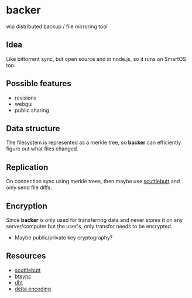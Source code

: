 # backer

wip distributed backup / file mirroring tool

## Idea

Like bittorrent sync, but open source and in node.js, so it runs on SmartOS too.

## Possible features

* revisions
* webgui
* public sharing

## Data structure

The filesystem is represented as a merkle tree, so **backer** can efficiently figure out what files changed.

## Replication

On connection sync using merkle trees, then maybe use [scuttlebutt](http://www.cs.cornell.edu/home/rvr/papers/flowgossip.pdf)
and only send file diffs.

## Encryption

Since **backer** is only used for transferring data and never stores it on any server/computer but the user's,
only transfor needs to be encrypted.

* Maybe public/private key cryptography?

## Resources

* [scuttlebutt](http://www.cs.cornell.edu/home/rvr/papers/flowgossip.pdf)
* [btsync](http://labs.bittorrent.com/experiments/sync/technology.html)
* [dht](http://engineering.bittorrent.com/2013/01/22/bittorrent-tech-talks-dht/)
* [delta encoding](http://en.wikipedia.org/wiki/Delta_encoding)
